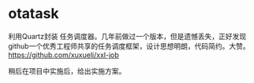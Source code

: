 # otatask
利用Quartz封装 任务调度器。几年前做过一个版本，但是遗憾丢失，正好发现github一个优秀工程师共享的任务调度框架，设计思想明朗，代码简约。大赞。
https://github.com/xuxueli/xxl-job

稍后在项目中实施后，给出实施方案。
